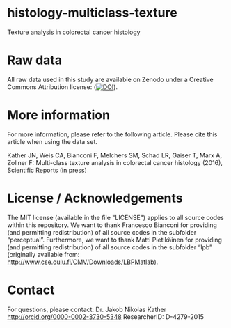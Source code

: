 # histology-multiclass-texture
Texture analysis in colorectal cancer histology

# Raw data
All raw data used in this study are available on Zenodo under a Creative Commons Attribution license: ([![DOI](https://zenodo.org/badge/doi/10.5281/zenodo.53169.svg)](http://dx.doi.org/10.5281/zenodo.53169)).

# More information
For more information, please refer to the following article. Please cite this article when using the data set.

Kather JN, Weis CA, Bianconi F, Melchers SM, Schad LR, Gaiser T, Marx A, Zollner F: Multi-class texture analysis in colorectal cancer histology (2016), Scientific Reports (in press)

# License / Acknowledgements
The MIT license (available in the file "LICENSE") applies to all source codes within this repository. We want to thank Francesco Bianconi for providing (and permitting redistribution) of all source codes in the subfolder “perceptual”. Furthermore, we want to thank Matti Pietikäinen for providing (and permitting redistribution) of all source codes in the subfolder “lpb” (originally available from: http://www.cse.oulu.fi/CMV/Downloads/LBPMatlab).

# Contact

For questions, please contact:
Dr. Jakob Nikolas Kather
http://orcid.org/0000-0002-3730-5348
ResearcherID: D-4279-2015